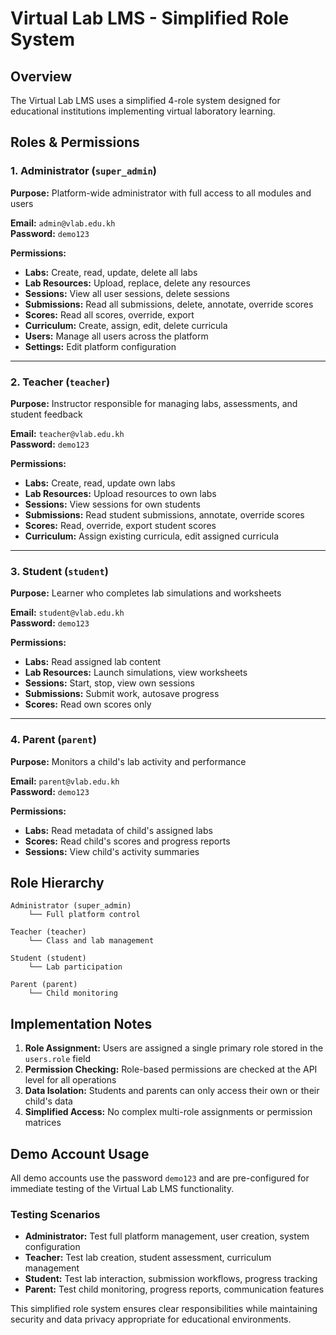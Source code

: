 # Virtual Lab LMS - Simplified Role System

## Overview
The Virtual Lab LMS uses a simplified 4-role system designed for educational institutions implementing virtual laboratory learning.

## Roles & Permissions

### 1. Administrator (`super_admin`)
**Purpose:** Platform-wide administrator with full access to all modules and users

**Email:** `admin@vlab.edu.kh`  
**Password:** `demo123`

**Permissions:**
- **Labs:** Create, read, update, delete all labs
- **Lab Resources:** Upload, replace, delete any resources
- **Sessions:** View all user sessions, delete sessions
- **Submissions:** Read all submissions, delete, annotate, override scores
- **Scores:** Read all scores, override, export
- **Curriculum:** Create, assign, edit, delete curricula
- **Users:** Manage all users across the platform
- **Settings:** Edit platform configuration

---

### 2. Teacher (`teacher`)
**Purpose:** Instructor responsible for managing labs, assessments, and student feedback

**Email:** `teacher@vlab.edu.kh`  
**Password:** `demo123`

**Permissions:**
- **Labs:** Create, read, update own labs
- **Lab Resources:** Upload resources to own labs
- **Sessions:** View sessions for own students
- **Submissions:** Read student submissions, annotate, override scores
- **Scores:** Read, override, export student scores
- **Curriculum:** Assign existing curricula, edit assigned curricula

---

### 3. Student (`student`)
**Purpose:** Learner who completes lab simulations and worksheets

**Email:** `student@vlab.edu.kh`  
**Password:** `demo123`

**Permissions:**
- **Labs:** Read assigned lab content
- **Lab Resources:** Launch simulations, view worksheets
- **Sessions:** Start, stop, view own sessions
- **Submissions:** Submit work, autosave progress
- **Scores:** Read own scores only

---

### 4. Parent (`parent`)
**Purpose:** Monitors a child's lab activity and performance

**Email:** `parent@vlab.edu.kh`  
**Password:** `demo123`

**Permissions:**
- **Labs:** Read metadata of child's assigned labs
- **Scores:** Read child's scores and progress reports
- **Sessions:** View child's activity summaries

## Role Hierarchy

```
Administrator (super_admin)
    └── Full platform control
    
Teacher (teacher)
    └── Class and lab management
    
Student (student)
    └── Lab participation
    
Parent (parent)
    └── Child monitoring
```

## Implementation Notes

1. **Role Assignment:** Users are assigned a single primary role stored in the `users.role` field
2. **Permission Checking:** Role-based permissions are checked at the API level for all operations
3. **Data Isolation:** Students and parents can only access their own or their child's data
4. **Simplified Access:** No complex multi-role assignments or permission matrices

## Demo Account Usage

All demo accounts use the password `demo123` and are pre-configured for immediate testing of the Virtual Lab LMS functionality.

### Testing Scenarios

- **Administrator:** Test full platform management, user creation, system configuration
- **Teacher:** Test lab creation, student assessment, curriculum management
- **Student:** Test lab interaction, submission workflows, progress tracking
- **Parent:** Test child monitoring, progress reports, communication features

This simplified role system ensures clear responsibilities while maintaining security and data privacy appropriate for educational environments.